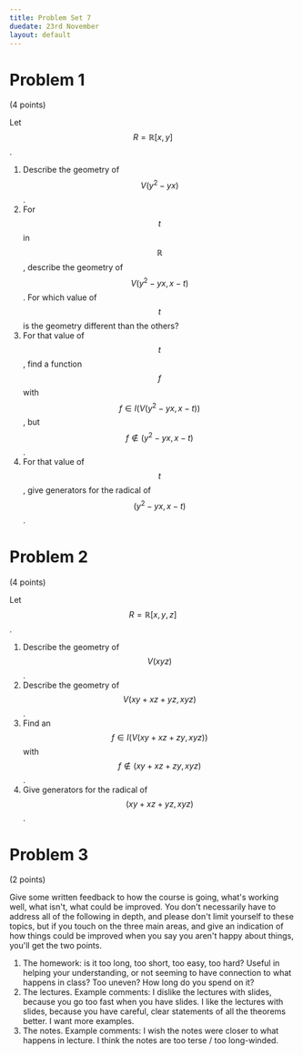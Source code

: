 ```yaml
---
title: Problem Set 7
duedate: 23rd November
layout: default
---
```



Problem 1
====
(4 points)

Let $$R=\mathbb{R}[x,y]$$.  

1. Describe the geometry of $$V(y^2-yx)$$.  
2. For $$t$$ in $$\mathbb{R}$$, describe the geometry of $$V(y^2-yx, x-t)$$.  For which value of $$t$$ is the geometry different than the others?
3. For that value of $$t$$, find a function $$f$$ with $$f\in I(V(y^2-yx,x-t))$$, but $$f\notin (y^2-yx, x-t)$$.
4. For that value of $$t$$, give generators for the radical of $$(y^2-yx,x-t)$$.

Problem 2
====
(4 points)

Let $$R=\mathbb{R}[x,y,z]$$.  

1.  Describe the geometry of $$V(xyz)$$.
2. Describe the geometry of $$V(xy+xz+yz, xyz)$$.
3. Find an $$f\in I(V(xy+xz+zy,xyz))$$ with $$f\notin (xy+xz+zy,xyz)$$.  
4. Give generators for the radical of $$(xy+xz+yz, xyz)$$.

Problem 3
=====
(2 points)

Give some written feedback to how the course is going, what's working well, what isn't, what could be improved.  You don't necessarily have to address all of the following in depth, and please don't limit yourself to these topics, but if you touch on the three main areas, and give an indication of how things could be improved when you say you aren't happy about things, you'll get the two points.
 
1. The homework: is it too long, too short, too easy, too hard?  Useful in helping your understanding, or not seeming to have connection to what happens in class?  Too uneven?  How long do you spend on it?
2. The lectures.  Example comments: I dislike the lectures with slides, because you go too fast when you have slides.  I like the lectures with slides, because you have careful, clear statements of all the theorems better.  I want more examples.
3. The notes. Example comments: I wish the notes were closer to what happens in lecture.  I think the notes are too terse / too long-winded.
